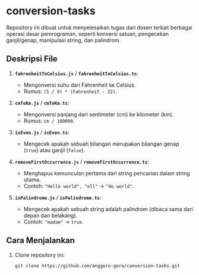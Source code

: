 # conversion-tasks

Repository ini dibuat untuk menyelesaikan tugas dari dosen terkait berbagai operasi dasar pemrograman, seperti konversi satuan, pengecekan ganjil/genap, manipulasi string, dan palindrom.

## Deskripsi File

1. **`fahrenheitToCelsius.js`** / **`fahrenheitToCelsius.ts`**:
   - Mengonversi suhu dari Fahrenheit ke Celsius.
   - Rumus: `(5 / 9) * (Fahrenheit - 32)`.

2. **`cmToKm.js`** / **`cmToKm.ts`**:
   - Mengonversi panjang dari sentimeter (cm) ke kilometer (km).
   - Rumus: `cm / 100000`.

3. **`isEven.js`** / **`isEven.ts`**:
   - Mengecek apakah sebuah bilangan merupakan bilangan genap (`true`) atau ganjil (`false`).

4. **`removeFirstOccurrence.js`** / **`removeFirstOccurrence.ts`**:
   - Menghapus kemunculan pertama dari string pencarian dalam string utama.
   - Contoh: `"Hello world", "ell"` → `"Ho world"`.

5. **`isPalindrome.js`** / **`isPalindrome.ts`**:
   - Mengecek apakah sebuah string adalah palindrom (dibaca sama dari depan dan belakang).
   - Contoh: `"madam"` → `true`.

## Cara Menjalankan

1. Clone repository ini:
   ```bash
   git clone https://github.com/anggoro-goro/conversion-tasks.git
